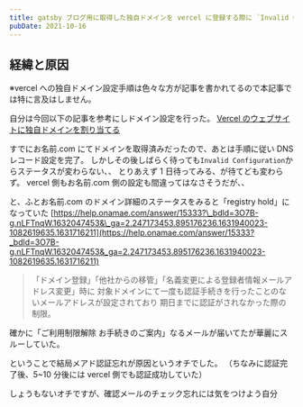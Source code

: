 ```yaml
---
title: gatsby ブログ用に取得した独自ドメインを vercel に登録する際に `Invalid Configuration` からステータスが更新されずハマった
pubDate: 2021-10-16
---
```


## 経緯と原因

※vercel への独自ドメイン設定手順は色々な方が記事を書かれてるので本記事では特に言及はしません。

自分は今回以下の記事を参考にしドメイン設定を行った。
[Vercel のウェブサイトに独自ドメインを割り当てる](https://maku.blog/p/9vakw8i/)

すでにお名前.com にてドメインを取得済みだったので、あとは手順に従い DNS レコード設定を完了。
しかしその後しばらく待っても`Invalid Configuration`からステータスが変わらない、、
とりあえず 1 日待ってみる、が待てども変わらず。
vercel 側もお名前.com 側の設定も間違ってはなさそうだが、、

と、ふとお名前.com のドメイン詳細のステータスをみると「registry hold」になっていた
[https://help.onamae.com/answer/15333?\_bdld=3O7B-g.nLFTnqW.1632047453&\_ga=2.247173453.895176236.1631940023-1082619635.1631716211](https://help.onamae.com/answer/15333?_bdld=3O7B-g.nLFTnqW.1632047453&_ga=2.247173453.895176236.1631940023-1082619635.1631716211)

> 「ドメイン登録」「他社からの移管」「名義変更による登録者情報メールアドレス変更」時に
> 対象ドメインにて一度も認証手続きを行ったことのないメールアドレスが設定されており
> 期日までに認証がされなかった際の制限。

確かに「ご利用制限解除 お手続きのご案内」なるメールが届いてたが華麗にスルーしていた。

ということで結局メアド認証忘れが原因というオチでした。
（ちなみに認証完了後、5~10 分後には vercel 側でも認証成功していた）

しょうもないオチですが、確認メールのチェック忘れには気をつけよう自分
